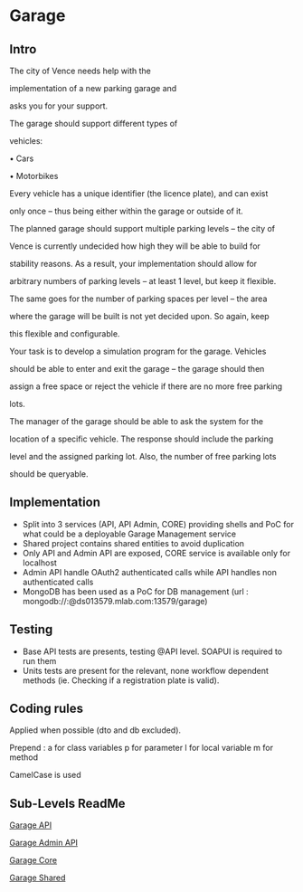 # Garage

## Intro

The city of Vence needs help with the 

implementation of a new parking garage and 

asks you for your support.

The garage should support different types of 

vehicles:


• Cars

• Motorbikes


Every vehicle has a unique identifier (the licence plate), and can exist 

only once – thus being either within the garage or outside of it.

The planned garage should support multiple parking levels – the city of 

Vence is currently undecided how high they will be able to build for 

stability reasons. As a result, your implementation should allow for 

arbitrary numbers of parking levels – at least 1 level, but keep it flexible.

The same goes for the number of parking spaces per level – the area 

where the garage will be built is not yet decided upon. So again, keep 

this flexible and configurable.


Your task is to develop a simulation program for the garage. Vehicles 

should be able to enter and exit the garage – the garage should then 

assign a free space or reject the vehicle if there are no more free parking 

lots.


The manager of the garage should be able to ask the system for the 

location of a specific vehicle. The response should include the parking 

level and the assigned parking lot. Also, the number of free parking lots 

should be queryable.

## Implementation

- Split into 3 services (API, API Admin, CORE) providing shells and PoC for what could be a deployable Garage Management service
- Shared project contains shared entities to avoid duplication
- Only API and Admin API are exposed, CORE service is available only for localhost
- Admin API handle OAuth2 authenticated calls while API handles non authenticated calls
- MongoDB has been used as a PoC for DB management (url : mongodb://<dbuser>:<dbpassword>@ds013579.mlab.com:13579/garage)

## Testing

- Base API tests are presents, testing @API level. SOAPUI is required to run them
- Units tests are present for the relevant, none workflow dependent methods (ie. Checking if a registration plate is valid).

## Coding rules

Applied when possible (dto and db excluded).

Prepend :
a for class variables
p for parameter
l for local variable
m for method

CamelCase is used

## Sub-Levels ReadMe

[Garage API](https://github.com/Leopold-D/microservices-example/blob/garage/garage/garage-api-microservice/README.md)

[Garage Admin API](https://github.com/Leopold-D/microservices-example/blob/garage/garage/garage-admin-api-microservice/README.md)

[Garage Core](https://github.com/Leopold-D/microservices-example/blob/garage/garage/garage-core-microservice/README.md)

[Garage Shared](https://github.com/Leopold-D/microservices-example/blob/garage/garage/garage-shared/README.md)